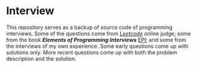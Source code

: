 # Interview
This repository serves as a backup of source code of programming interviews. Some of the questions come from [*Leetcode*](https://leetcode.com/) online judge; some from the book ***Elements of Programming Interviews*** [EPI](http://www.amazon.com/Elements-Programming-Interviews-Insiders-Guide/dp/1479274836/ref=sr_1_1?ie=UTF8&qid=1439071486&sr=8-1&keywords=element+of+programming+interview); and some from the interviews of my own experience. Some early questions come up with solutions only. More recent questions come up with both the problem description and the solution.
